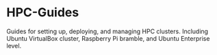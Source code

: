 # HPC-Guides
Guides for setting up, deploying, and managing HPC clusters. Including Ubuntu VirtualBox cluster, Raspberry Pi bramble, and Ubuntu Enterprise level.

